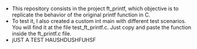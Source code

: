 - This repository consists in the project ft_printf, which objective is to replicate the behavior of the original printf function in C.
- To test it, I also created a custom int main with different test scenarios. You will find it at the file test_ft_printf.c. Just copy and paste the function inside the ft_printf.c file.
- jUST A TEST HAUSHDUSHFUHSF
